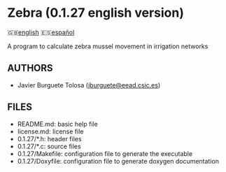 Zebra (0.1.27 english version)
=============================

:uk:[english](README.md) :es:[español](README.es.md)

A program to calculate zebra mussel movement in irrigation networks

AUTHORS
-------

* Javier Burguete Tolosa (jburguete@eead.csic.es)

FILES
-----

* README.md: basic help file
* license.md: license file
* 0.1.27/\*.h: header files
* 0.1.27/\*.c: source files
* 0.1.27/Makefile: configuration file to generate the executable
* 0.1.27/Doxyfile: configuration file to generate doxygen documentation
